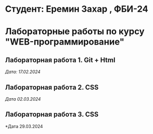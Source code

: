 # Студент: Еремин Захар , ФБИ-24

# Лабораторные работы по курсу "WEB-программирование"

## Лабораторная работа 1. Git + Html

*Дата: 17.02.2024*

## Лабораторная работа 2. CSS

*Дата 02.03.2024*

## Лабораторная работа 3. CSS

*Дата 29.03.2024
